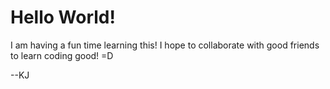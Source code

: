 Hello World!
============

I am having a fun time learning this! I hope to collaborate with good friends to learn coding good!
=D

--KJ

